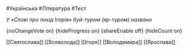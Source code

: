 #Українська #Література #Тест

*У «Слові про похід Ігорів» буй-туром (яр-туром) названо*

{noChangeVote on}
{hideProgress on}
{shareEnable off}
{hideCount on}

[[Святослава]]
[[Всеволода]]
[[Ігоря]]
[[Володимира]]
[[Ярослава]]
